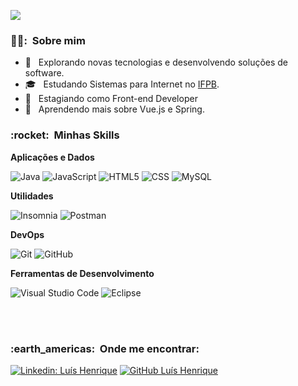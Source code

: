 
![](https://komarev.com/ghpvc/?username=henrique15775&color=006bed)

<h3> 🧝‍♂️: &nbsp;Sobre mim </h3>

- 🤔 &nbsp; Explorando novas tecnologias e desenvolvendo soluções de software.
- 🎓 &nbsp; Estudando Sistemas para Internet no <a href="https://www.ifpb.edu.br/joaopessoa">IFPB</a>.
- 💼 &nbsp; Estagiando como Front-end Developer
- 🌱 &nbsp; Aprendendo mais sobre Vue.js e Spring.

<h3> :rocket: &nbsp;Minhas Skills </h3>

**Aplicações e Dados**

  ![Java](https://img.shields.io/badge/-Java-333333?style=flat&logo=Java&logoColor=007396)
  ![JavaScript](https://img.shields.io/badge/-JavaScript-333333?style=flat&logo=javascript)
  ![HTML5](https://img.shields.io/badge/-HTML5-333333?style=flat&logo=HTML5)
  ![CSS](https://img.shields.io/badge/-CSS-333333?style=flat&logo=CSS3&logoColor=1572B6)
  ![MySQL](https://img.shields.io/badge/-MySQL-333333?style=flat&logo=mysql)

**Utilidades**

  ![Insomnia](https://img.shields.io/badge/-Insomnia-333333?style=flat&logo=insomnia)
  ![Postman](https://img.shields.io/badge/-Postman-333333?style=flat&logo=postman)

**DevOps**

  ![Git](https://img.shields.io/badge/-Git-333333?style=flat&logo=git)
  ![GitHub](https://img.shields.io/badge/-GitHub-333333?style=flat&logo=github)

**Ferramentas de Desenvolvimento**

  ![Visual Studio Code](https://img.shields.io/badge/-Visual%20Studio%20Code-333333?style=flat&logo=visual-studio-code&logoColor=007ACC)
  ![Eclipse](https://img.shields.io/badge/-Eclipse-333333?style=flat&logo=eclipse-ide&logoColor=2C2255)
  

<br/>


<br/>

<h3> :earth_americas: &nbsp;Onde me encontrar: </h3> 

[![Linkedin: Luís Henrique](https://img.shields.io/badge/-Henrique-blue?style=flat-square&logo=Linkedin&logoColor=white&link=https://www.linkedin.com/in/lu%C3%ADs-henrique-433b76210)](https://www.linkedin.com/in/lu%C3%ADs-henrique-433b76210)
[![GitHub Luís Henrique]( https://img.shields.io/github/followers/henrique15775?label=follow&style=social)](https://github.com/henrique15775)
